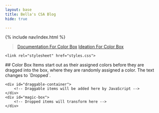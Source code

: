 ```yaml
---
layout: base
title: Bella's CSA Blog
hide: true

---
```


{%  include nav/index.html %}



> [Documentation For Color Box]({{site.baseurl}}/indexdocumententation)
> [Ideation For Color Box]({{site.baseurl}}/indexideation)



<html lang="en">
<head>
    <meta charset="UTF-8">
    <meta name="viewport" content="width=device-width, initial-scale=1.0">

    <link rel="stylesheet" href="styles.css">
</head>
<body>
<p> ## Color Box 
Items start out as their assigned colors before they are dragged into the box, where they are randomly assigned a color. The text changes to `Dropped`. <p>



    <div id="draggable-container">
        <!-- Draggable items will be added here by JavaScript -->
    </div>
    <div id="magic-box">
        <!-- Dropped items will transform here -->
    </div>
<script>
    document.addEventListener('DOMContentLoaded', () => {
    const draggableContainer = document.getElementById("draggable-container");
    const magicBox = document.getElementById("magic-box");

    // Define only 4 draggable items
    const items = [
        { name: "Red", color: "#FF6347" },  // Tomato color
        { name: "Green", color: "#3CB371" }, // Medium Sea Green
        { name: "Blue", color: "#1E90FF" },  // Dodger Blue
        { name: "Yellow", color: "#FFD700" } // Gold
    ];

    items.forEach((item) => {
        const draggableItem = document.createElement("div");
        draggableItem.className = "draggable-item";
        draggableItem.textContent = item.name;
        draggableItem.style.backgroundColor = item.color; // Set initial color
        draggableItem.draggable = true;

        draggableItem.addEventListener("dragstart", function(event) {
            event.dataTransfer.setData("text/plain", item.color);
        });

        draggableContainer.appendChild(draggableItem);
    });

    magicBox.addEventListener("dragover", function(event) {
        event.preventDefault();
    });

    magicBox.addEventListener("drop", function(event) {
        event.preventDefault();
        
        // Function to generate a random color
        function getRandomColor() {
            const letters = '0123456789ABCDEF';
            let color = '#';
            for (let i = 0; i < 6; i++) {
                color += letters[Math.floor(Math.random() * 16)];
            }
            return color;
        }

        const randomColor = getRandomColor();
        const transformedItem = document.createElement("div");
        transformedItem.className = "transformed-item";
        transformedItem.style.backgroundColor = randomColor; // Set random color
        transformedItem.textContent = "Dropped";
        transformedItem.style.top = `${Math.random() * (magicBox.clientHeight - 50)}px`;
        transformedItem.style.left = `${Math.random() * (magicBox.clientWidth - 50)}px`;

        magicBox.appendChild(transformedItem);
    });
});
</script>
</body>
</html>


